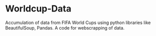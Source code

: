 # Worldcup-Data
Accumulation of data from FIFA World Cups using python libraries like BeautifulSoup, Pandas.
A code for webscrapping of data.
